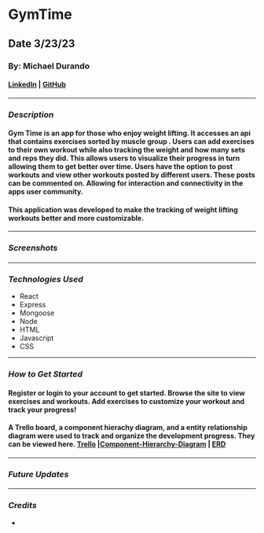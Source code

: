 # GymTime

## Date 3/23/23

### By: Michael Durando

#### [LinkedIn](https://www.linkedin.com/in/michael-durando-101050138/) | [GitHub](https://github.com/mjdurando82)

---

### **_Description_**

#### Gym Time is an app for those who enjoy weight lifting. It accesses an api that contains exercises sorted by muscle group . Users can add exercises to their own workout while also tracking the weight and how many sets and reps they did. This allows users to visualize their progress in turn allowing them to get better over time. Users have the option to post workouts and view other workouts posted by different users. These posts can be commented on. Allowing for interaction and connectivity in the apps user community.

#### This application was developed to make the tracking of weight lifting workouts better and more customizable.

---

### **_Screenshots_**

####

---

### **_Technologies Used_**

- React
- Express
- Mongoose
- Node
- HTML
- Javascript
- CSS

---

### **_How to Get Started_**

#### Register or login to your account to get started. Browse the site to view exercises and workouts. Add exercises to customize your workout and track your progress!

#### A Trello board, a component hierachy diagram, and a entity relationship diagram were used to track and organize the development progress. They can be viewed here. [Trello](https://trello.com/b/xFWezQPV/gym-time) |[Component-Hierarchy-Diagram](https://lucid.app/lucidchart/a2575bef-75f6-41fe-a6b2-7971713ede85/edit?beaconFlowId=B98CA4E604E9CD8C&invitationId=inv_b502ebb7-5a67-4e8f-895a-31aa922974b2&page=0_0#) | [ERD](https://lucid.app/lucidchart/c49c0674-5528-4a30-a6d8-f9cc0775f349/edit?beaconFlowId=C0DC9B4CBD24064D&invitationId=inv_ac9e32bb-2890-4093-8eea-2c96c7a98411&page=0_0#)

---

### **_Future Updates_**

####

---

### **_Credits_**

-

```

```

